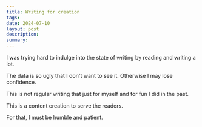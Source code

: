```yaml
---
title: Writing for creation
tags: 
date: 2024-07-10
layout: post
description: 
summary:
---
```


I was trying hard to indulge into the state of writing by reading and writing a lot.

The data is so ugly that I don't want to see it. Otherwise I may lose confidence. 

This is not regular writing that just for myself and for fun I did in the past.

This is a content creation to serve the readers.

For that, I must be humble and patient.